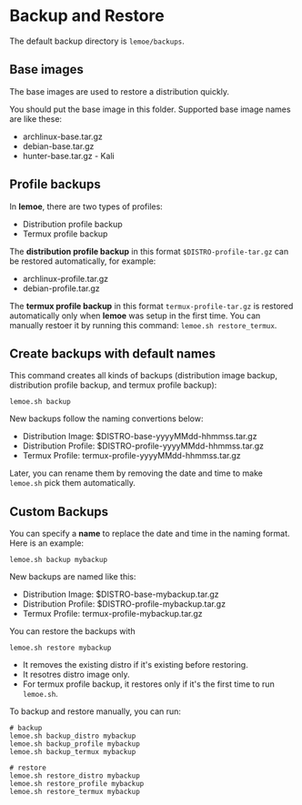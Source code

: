 
# Backup and Restore

The default backup directory is `lemoe/backups`.

## Base images

The base images are used to restore a distribution quickly.

You should put the base image in this folder. Supported base image names are like these:

* archlinux-base.tar.gz
* debian-base.tar.gz 
* hunter-base.tar.gz - Kali

## Profile backups

In **lemoe**, there are two types of profiles:
* Distribution profile backup
* Termux profile backup

The **distribution profile backup** in this format `$DISTRO-profile-tar.gz` can be restored automatically, for example:

* archlinux-profile.tar.gz
* debian-profile.tar.gz

The **termux profile backup** in this format `termux-profile-tar.gz` is restored automatically only when **lemoe** was setup in the first time. You can manually restoer it by running this command: `lemoe.sh restore_termux`.

## Create backups with default names

This command creates all kinds of backups (distribution image backup, distribution profile backup, and termux profile backup):

```
lemoe.sh backup
```

New backups follow the naming convertions below:

* Distribution Image: $DISTRO-base-yyyyMMdd-hhmmss.tar.gz
* Distribution Profile: $DISTRO-profile-yyyyMMdd-hhmmss.tar.gz
* Termux Profile: termux-profile-yyyyMMdd-hhmmss.tar.gz

Later, you can rename them by removing the date and time to make `lemoe.sh` pick them automatically.

## Custom Backups

You can specify a **name** to replace the date and time in the naming format. Here is an example:


```
lemoe.sh backup mybackup
```

New backups are named like this:

* Distribution Image: $DISTRO-base-mybackup.tar.gz
* Distribution Profile: $DISTRO-profile-mybackup.tar.gz
* Termux Profile: termux-profile-mybackup.tar.gz

You can restore the backups with 

```
lemoe.sh restore mybackup
```

* It removes the existing distro if it's existing before restoring.
* It resotres distro image only. 
* For termux profile backup, it restores only if it's the first time to run `lemoe.sh`.

To backup and restore manually, you can run:
```
# backup
lemoe.sh backup_distro mybackup
lemoe.sh backup_profile mybackup
lemoe.sh backup_termux mybackup

# restore
lemoe.sh restore_distro mybackup
lemoe.sh restore_profile mybackup
lemoe.sh restore_termux mybackup
```


